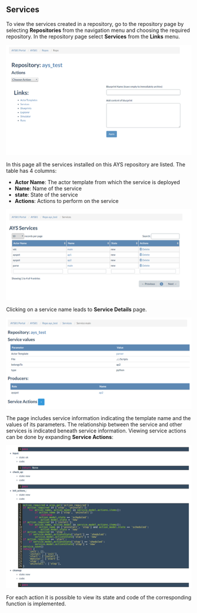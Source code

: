 ## Services

To view the services created in a repository, go to the repository page by selecting **Repositories** from the navigation menu and choosing the required repository. In the repository page select **Services** from the **Links** menu.

![](repo_details.png)

In this page all the services installed on this AYS repository are listed. The table has 4 columns:
- **Actor Name**: The actor template from which the service is deployed
- **Name**: Name of the service
- **state**: State of the service
- **Actions**: Actions to perform on the service

![](Services.png)

Clicking on a service name leads to **Service Details** page.

![](service_detail.png)

The page includes service information indicating the template name and the values of its parameters. The relationship between the service and other services is indicated beneath service information.
Viewing service actions can be done by expanding **Service Actions**:

![](service_actions.png)

For each action it is possible to view its state and code of the corresponding function is implemented.

